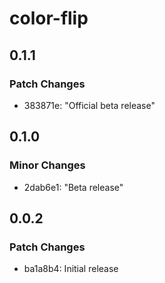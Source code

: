 # color-flip

## 0.1.1

### Patch Changes

- 383871e: "Official beta release"

## 0.1.0

### Minor Changes

- 2dab6e1: "Beta release"

## 0.0.2

### Patch Changes

- ba1a8b4: Initial release
